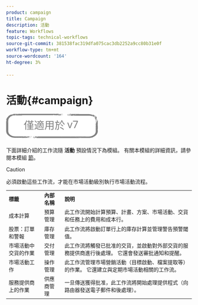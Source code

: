 ```yaml
---
product: campaign
title: Campaign
description: 活動
feature: Workflows
topic-tags: technical-workflows
source-git-commit: 381538fac319dfa075cac3db2252a9cc80b31e0f
workflow-type: tm+mt
source-wordcount: '164'
ht-degree: 3%

---
```



# 活動{#campaign}

![](../../assets/v7-only.svg)

下面詳細介紹的工作流隨 **活動** 預設情況下為模組。 有關本模組的詳細資訊，請參閱本模組 [節](../../campaign/using/designing-marketing-campaigns.md)。

>[!CAUTION]
>
>必須啟動這些工作流，才能在市場活動級別執行市場活動流程。

<table> 
 <tbody> 
  <tr> 
   <td> <strong>標籤</strong><br /> </td> 
   <td> <strong>內部名稱</strong><br /> </td> 
   <td> <strong>說明</strong><br /> </td> 
  </tr> 
  <tr> 
   <td> <span class="uicontrol">成本計算</span> <br /> </td> 
   <td> <span class="uicontrol">預算管理</span> <br /> </td> 
   <td> 此工作流開始計算預算、計畫、方案、市場活動、交貨和任務上的費用和成本行。<br /> </td> 
  </tr> 
  <tr> 
   <td> <span class="uicontrol">股票：訂單和警報</span> <br /> </td> 
   <td> <span class="uicontrol">庫存管理</span> <br /> </td> 
   <td> 此工作流將啟動訂單行上的庫存計算並管理警告預警閾值。<br /> </td> 
  </tr> 
  <tr> 
   <td> <span class="uicontrol">市場活動中交貨的作業</span> <br /> </td> 
   <td> <span class="uicontrol">交付管理</span> <br /> </td> 
   <td> 此工作流將觸發已批准的交貨，並啟動對外部交貨的服務提供商進行後處理。 它還會發送審批通知和提醒。<br /> </td> 
  </tr> 
  <tr> 
   <td> <span class="uicontrol">市場活動工作</span> <br /> </td> 
   <td> <span class="uicontrol">操作管理</span> <br /> </td> 
   <td> 此工作流管理市場營銷活動（目標啟動、檔案提取等）的作業。 它還建立與定期市場活動相關的工作流。<br /> </td> 
  </tr> 
  <tr> 
   <td> <span class="uicontrol">服務提供商上的作業</span> <br /> </td> 
   <td> <span class="uicontrol">供應商管理</span> <br /> </td> 
   <td> 一旦傳送獲得批准，此工作流將開始處理提供程式（向路由器發送電子郵件和後處理）。 <br /> </td> 
  </tr> 
 </tbody> 
</table>

